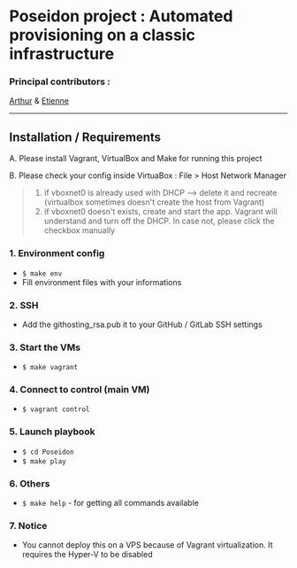 # Poseidon project : Automated provisioning on a classic infrastructure
### Principal contributors :
[Arthur][A]
& [Etienne][E]

[A]:https://github.com/adjikpo
[E]:https://github.com/Lorddistrict

---------------------------------------------------------
## Installation / Requirements

A. Please install Vagrant, VirtualBox and Make for running this project

B. Please check your config inside VirtuaBox : File > Host Network Manager
> 1. if vboxnet0 is already used with DHCP --> delete it and recreate (virtualbox sometimes doesn't create the host from Vagrant)
> 2. if vboxnet0 doesn't exists, create and start the app. Vagrant will understand and turn off the DHCP. In case not, please click the checkbox manually


### 1. Environment config

- `$ make env`
- Fill environment files with your informations

### 2. SSH

-  Add the githosting_rsa.pub it to your GitHub / GitLab SSH settings

### 3. Start the VMs

- `$ make vagrant`

### 4. Connect to control (main VM)

- `$ vagrant control`

### 5. Launch playbook

- `$ cd Poseidon`
- `$ make play`

### 6. Others

- `$ make help` - for getting all commands available

### 7. Notice

- You cannot deploy this on a VPS because of Vagrant virtualization. It requires the Hyper-V to be disabled
